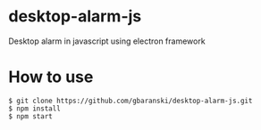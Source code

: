 # desktop-alarm-js
Desktop alarm in javascript using electron framework
# How to use
```
$ git clone https://github.com/gbaranski/desktop-alarm-js.git
$ npm install
$ npm start
```
